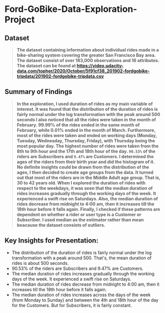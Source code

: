 # Ford-GoBike-Data-Exploration-Project

## Dataset
> **The dataset containing information about individual rides made in a bike-sharing system covering the greater San Francisco Bay area. The dataset consist of over 183,000 observations and 16 attributes. The dataset can be found at https://video.udacity-data.com/topher/2020/October/5f91cf38_201902-fordgobike-tripdata/201902-fordgobike-tripdata.csv**

## Summary of Findings
> **In the exploration, I used duration of rides as my main variable of interest. It was found that the distribution of the duration of rides is fairly normal under the log transformation with the peak around 500 seconds I also noticed that all the rides were taken in the month of February. 99.99% of the rides ended in the same month of February, while 0.01% ended in the month of March. Furthermore, most of the rides were taken and ended on working days (Monday, Tuesday, Wednesday, Thursday, Friday), with Thursday being the most popular day. The highest number of rides were taken from the 8th to 9th hour and the 17th and 18th hour of the day. `90.53%` of the riders are Subscribers and `9.47%` are Customers. I determined the ages of the riders from their birth year and did the histogram of it. No definite insights could be drawn from the distribution of the ages, I then decided to create age groups from the data. It turned out that most of the riders are in the Middle Adult age group. That is, 30 to 42 years old.
> When I explored the duration of rides with respect to the weekdays, it was seen that the median duration of rides increases gradually through the working days of the week. It experienced a swift rise on Saturdays. Also, the median duration of rides decrease from midnight to 4:00 am, then it increases till the 18th hour before it falls again. Finally, I checked if these patterns are dependent on whether a rider or user type is a Customer or Subscriber. I used median as the estimator rather than mean beacause the dataset consists of outliers.**


## Key Insights for Presentation:
- The distribution of the duration of rides is fairly normal under the log transformation with a peak around 500. That's, the mean duration of rides is about 500 seconds. <br>
- 90.53% of the riders are Subscribers and 9.47% are Customers. <br>
- The median duration of rides increases gradually through the working days of the week. It experienced a swift rise on Saturdays. <br>
- The median duration of rides decrease from midnight to 4:00 am, then it increases till the 18th hour before it falls again. <br>
- The median duration of rides increases across the days of the week (from Monday to Sunday) and between the 4th and 18th hour of the day for the Customers. But for Subscribers, it is fairly constant. 

